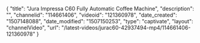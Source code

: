 {
    "title": "Jura Impressa C60 Fully Automatic Coffee Machine",
    "description": "",
    "channelid": "114661406",
    "videoid": "121360978",
    "date_created": "1507148088",
    "date_modified": "1507150253",
    "type": "captivate",
    "layout": "channelVideo",
    "url": "\/latest-videos\/jurac60-42937494-mp4\/114661406-121360978"
}